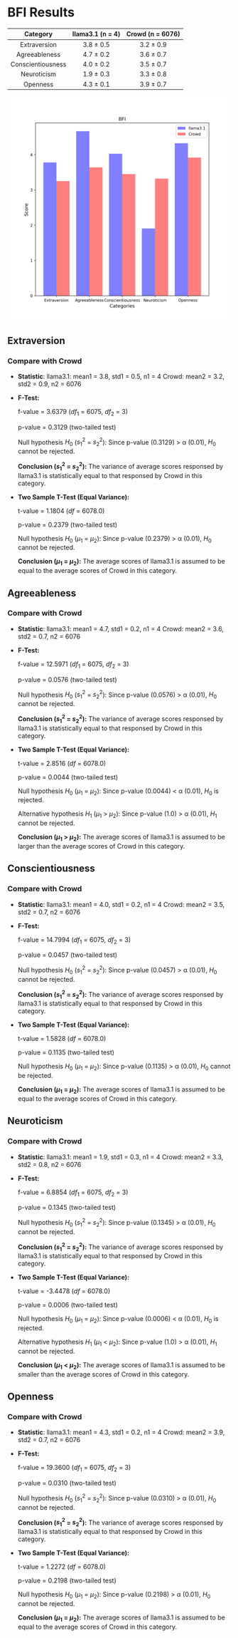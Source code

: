 # BFI Results

| Category | llama3.1 (n = 4) | Crowd (n = 6076) |
| :---: | :---: | :---: |
| Extraversion | 3.8 $\pm$ 0.5 | 3.2 $\pm$ 0.9 | 
| Agreeableness | 4.7 $\pm$ 0.2 | 3.6 $\pm$ 0.7 | 
| Conscientiousness | 4.0 $\pm$ 0.2 | 3.5 $\pm$ 0.7 | 
| Neuroticism | 1.9 $\pm$ 0.3 | 3.3 $\pm$ 0.8 | 
| Openness | 4.3 $\pm$ 0.1 | 3.9 $\pm$ 0.7 | 


![Bar Chart](figures/'llama3'-BFI.png "Bar Chart of llama3.1 on BFI")

## Extraversion
### Compare with Crowd

- **Statistic**:
llama3.1:	mean1 = 3.8,	std1 = 0.5,	n1 = 4
Crowd:	mean2 = 3.2,	std2 = 0.9,	n2 = 6076

- **F-Test:**

	f-value = 3.6379	($df_1$ = 6075, $df_2$ = 3)

	p-value = 0.3129	(two-tailed test)

	Null hypothesis $H_0$ ($s_1^2$ = $s_2^2$): 	Since p-value (0.3129) > α (0.01), $H_0$ cannot be rejected.

	**Conclusion ($s_1^2$ = $s_2^2$):** The variance of average scores responsed by llama3.1 is statistically equal to that responsed by Crowd in this category.

- **Two Sample T-Test (Equal Variance):**

	t-value = 1.1804	($df$ = 6078.0)

	p-value = 0.2379	(two-tailed test)

	Null hypothesis $H_0$ ($µ_1$ = $µ_2$): 	Since p-value (0.2379) > α (0.01), $H_0$ cannot be rejected.

	**Conclusion ($µ_1$ = $µ_2$):** The average scores of llama3.1 is assumed to be equal to the average scores of Crowd in this category.

## Agreeableness
### Compare with Crowd

- **Statistic**:
llama3.1:	mean1 = 4.7,	std1 = 0.2,	n1 = 4
Crowd:	mean2 = 3.6,	std2 = 0.7,	n2 = 6076

- **F-Test:**

	f-value = 12.5971	($df_1$ = 6075, $df_2$ = 3)

	p-value = 0.0576	(two-tailed test)

	Null hypothesis $H_0$ ($s_1^2$ = $s_2^2$): 	Since p-value (0.0576) > α (0.01), $H_0$ cannot be rejected.

	**Conclusion ($s_1^2$ = $s_2^2$):** The variance of average scores responsed by llama3.1 is statistically equal to that responsed by Crowd in this category.

- **Two Sample T-Test (Equal Variance):**

	t-value = 2.8516	($df$ = 6078.0)

	p-value = 0.0044	(two-tailed test)

	Null hypothesis $H_0$ ($µ_1$ = $µ_2$): Since p-value (0.0044) < α (0.01), $H_0$ is rejected.

	Alternative hypothesis $H_1$ ($µ_1$ > $µ_2$): 	Since p-value (1.0) > α (0.01), $H_1$ cannot be rejected.

	**Conclusion ($µ_1$ > $µ_2$):** The average scores of llama3.1 is assumed to be larger than the average scores of Crowd in this category.

## Conscientiousness
### Compare with Crowd

- **Statistic**:
llama3.1:	mean1 = 4.0,	std1 = 0.2,	n1 = 4
Crowd:	mean2 = 3.5,	std2 = 0.7,	n2 = 6076

- **F-Test:**

	f-value = 14.7994	($df_1$ = 6075, $df_2$ = 3)

	p-value = 0.0457	(two-tailed test)

	Null hypothesis $H_0$ ($s_1^2$ = $s_2^2$): 	Since p-value (0.0457) > α (0.01), $H_0$ cannot be rejected.

	**Conclusion ($s_1^2$ = $s_2^2$):** The variance of average scores responsed by llama3.1 is statistically equal to that responsed by Crowd in this category.

- **Two Sample T-Test (Equal Variance):**

	t-value = 1.5828	($df$ = 6078.0)

	p-value = 0.1135	(two-tailed test)

	Null hypothesis $H_0$ ($µ_1$ = $µ_2$): 	Since p-value (0.1135) > α (0.01), $H_0$ cannot be rejected.

	**Conclusion ($µ_1$ = $µ_2$):** The average scores of llama3.1 is assumed to be equal to the average scores of Crowd in this category.

## Neuroticism
### Compare with Crowd

- **Statistic**:
llama3.1:	mean1 = 1.9,	std1 = 0.3,	n1 = 4
Crowd:	mean2 = 3.3,	std2 = 0.8,	n2 = 6076

- **F-Test:**

	f-value = 6.8854	($df_1$ = 6075, $df_2$ = 3)

	p-value = 0.1345	(two-tailed test)

	Null hypothesis $H_0$ ($s_1^2$ = $s_2^2$): 	Since p-value (0.1345) > α (0.01), $H_0$ cannot be rejected.

	**Conclusion ($s_1^2$ = $s_2^2$):** The variance of average scores responsed by llama3.1 is statistically equal to that responsed by Crowd in this category.

- **Two Sample T-Test (Equal Variance):**

	t-value = -3.4478	($df$ = 6078.0)

	p-value = 0.0006	(two-tailed test)

	Null hypothesis $H_0$ ($µ_1$ = $µ_2$): Since p-value (0.0006) < α (0.01), $H_0$ is rejected.

	Alternative hypothesis $H_1$ ($µ_1$ < $µ_2$): 	Since p-value (1.0) > α (0.01), $H_1$ cannot be rejected.

	**Conclusion ($µ_1$ < $µ_2$):** The average scores of llama3.1 is assumed to be smaller than the average scores of Crowd in this category.

## Openness
### Compare with Crowd

- **Statistic**:
llama3.1:	mean1 = 4.3,	std1 = 0.2,	n1 = 4
Crowd:	mean2 = 3.9,	std2 = 0.7,	n2 = 6076

- **F-Test:**

	f-value = 19.3600	($df_1$ = 6075, $df_2$ = 3)

	p-value = 0.0310	(two-tailed test)

	Null hypothesis $H_0$ ($s_1^2$ = $s_2^2$): 	Since p-value (0.0310) > α (0.01), $H_0$ cannot be rejected.

	**Conclusion ($s_1^2$ = $s_2^2$):** The variance of average scores responsed by llama3.1 is statistically equal to that responsed by Crowd in this category.

- **Two Sample T-Test (Equal Variance):**

	t-value = 1.2272	($df$ = 6078.0)

	p-value = 0.2198	(two-tailed test)

	Null hypothesis $H_0$ ($µ_1$ = $µ_2$): 	Since p-value (0.2198) > α (0.01), $H_0$ cannot be rejected.

	**Conclusion ($µ_1$ = $µ_2$):** The average scores of llama3.1 is assumed to be equal to the average scores of Crowd in this category.

